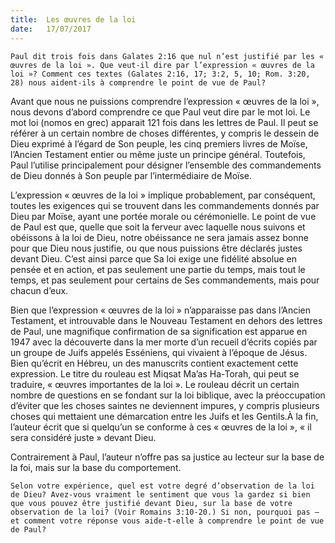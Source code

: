 ```yaml
---
title:  Les œuvres de la loi
date:   17/07/2017
---
```


`Paul dit trois fois dans Galates 2:16 que nul n’est justifié par les « œuvres de la loi ». Que veut-il dire par l’expression « œuvres de la loi »? Comment ces textes (Galates 2:16, 17; 3:2, 5, 10; Rom. 3:20, 28) nous aident-ils à comprendre le point de vue de Paul?`

Avant que nous ne puissions comprendre l’expression « œuvres de la loi », nous devons d’abord comprendre ce que Paul veut dire par le mot loi. Le mot loi (nomos en grec) apparait 121 fois dans les lettres de Paul. Il peut se référer à un certain nombre de choses différentes, y compris le dessein de Dieu exprimé à l’égard de Son peuple, les cinq premiers livres de Moïse, l’Ancien Testament entier ou même juste un principe général. Toutefois, Paul l’utilise principalement pour désigner l’ensemble des commandements de Dieu donnés à Son peuple par l’intermédiaire de Moïse.

L’expression « œuvres de la loi » implique probablement, par conséquent, toutes les exigences qui se trouvent dans les commandements donnés par Dieu par Moïse, ayant une portée morale ou cérémonielle. Le point de vue de Paul est que, quelle que soit la ferveur avec laquelle nous suivons et obéissons à la loi de Dieu, notre obéissance ne sera jamais assez bonne pour que Dieu nous justifie, ou que nous puissions être déclarés justes devant Dieu. C’est ainsi parce que Sa loi exige une fidélité absolue en pensée et en action, et pas seulement une partie du temps, mais tout le temps, et pas seulement pour certains de Ses commandements, mais pour chacun d’eux.

Bien que l’expression « œuvres de la loi » n’apparaisse  pas dans l’Ancien Testament, et introuvable dans le Nouveau Testament en dehors des lettres de Paul, une magnifique confirmation de sa signification est apparue en 1947 avec la découverte dans la mer morte d’un recueil d’écrits copiés par un groupe de Juifs appelés Esséniens, qui vivaient à l’époque de Jésus. Bien qu’écrit en Hébreu, un des manuscrits contient exactement cette expression. Le titre du rouleau est Miqsat Ma’as Ha-Torah, qui peut se traduire, « œuvres importantes de la loi ». Le rouleau décrit un certain nombre de questions en se fondant sur la loi biblique, avec la préoccupation d’éviter que les choses saintes ne deviennent impures, y compris plusieurs choses qui mettaient une démarcation entre les Juifs et les Gentils.À la fin, l’auteur écrit que si quelqu’un se conforme à ces « œuvres de la loi », « il sera considéré juste » devant Dieu.

Contrairement à Paul, l’auteur n’offre pas sa justice au lecteur sur la base de la foi, mais sur la base du comportement.

`Selon votre expérience, quel est votre degré d’observation de la loi de Dieu? Avez-vous vraiment le sentiment que vous la gardez si bien que vous pouvez être justifié devant Dieu, sur la base de votre observation de la loi? (Voir Romains 3:10-20.) Si non, pourquoi pas – et comment votre réponse vous aide-t-elle à comprendre le point de vue de Paul?`